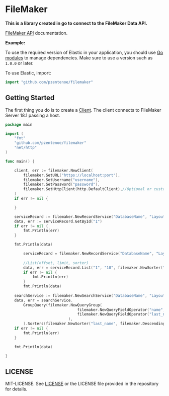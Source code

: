 # FileMaker

**This is a library created in go to connect to the FileMaker Data API.**

[FileMaker API](https://fmhelp.filemaker.com/docs/18/es/dataapi/) documentation.

**Example:**


To use the required version of Elastic in your application, you
should use [Go modules](https://github.com/golang/go/wiki/Modules)
to manage dependencies. Make sure to use a version such as `1.0.0` or later.

To use Elastic, import:

```go
import "github.com/pzentenoe/filemaker"
```

## Getting Started

The first thing you do is to create a [Client](https://github.com/pzentenoe/filemaker/blob/master/client.go).
The client connects to FileMaker Server 18.1 passing a host.


```go
package main

import (
	"fmt"
	"github.com/pzentenoe/filemaker"
	"net/http"
)

func main() {

	client, err := filemaker.NewClient(
		filemaker.SetURL("https://localhost:port"),
		filemaker.SetUsername("username"),
		filemaker.SetPassword("password"),
		filemaker.SetHttpClient(http.DefaultClient),//Optional or custom
	)
	if err != nil {

	}

	serviceRecord := filemaker.NewRecordService("DatabaseName", "LayoutName", client)
	data, err := serviceRecord.GetById("1")
	if err != nil {
		fmt.Println(err)
	}

	fmt.Println(data)

		serviceRecord = filemaker.NewRecordService("DatabaseName", "LayoutName", client)
		
        //List(offset, limit, sorter)
		data, err = serviceRecord.List("1", "10", filemaker.NewSorter("FieldName", filemaker.Descending))
		if err != nil {
			fmt.Println(err)
		}
		fmt.Println(data)
	
	searchService := filemaker.NewSearchService("DatabaseName", "LayoutName", client)
	data, err = searchService.
		GroupQuery(filemaker.NewQueryGroup(
                   				filemaker.NewQueryFieldOperator("name", "pablo", filemaker.Equal),
                   				filemaker.NewQueryFieldOperator("last_name", "zenteno", filemaker.Equal),
                   			),
        ).Sorters(filemaker.NewSorter("last_name", filemaker.Descending)).Do()
	if err != nil {
		fmt.Println(err)
	}

	fmt.Println(data)

}
```

## LICENSE

MIT-LICENSE. See [LICENSE](http://olivere.mit-license.org/)
or the LICENSE file provided in the repository for details.
